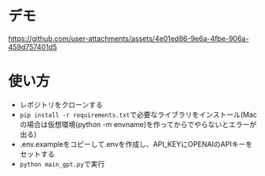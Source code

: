 # デモ

https://github.com/user-attachments/assets/4e01ed86-9e6a-4fbe-906a-459d757401d5


# 使い方

- レポジトリをクローンする
- ```pip install -r requirements.txt```で必要なライブラリをインストール(Macの場合は仮想環境(python -m envname)を作ってからでやらないとエラーが出る)
- .env.exampleをコピーして.envを作成し、API_KEYにOPENAIのAPIキーをセットする
- ```python main_gpt.py```で実行

